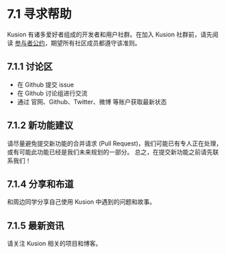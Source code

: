 # 7.1 寻求帮助

Kusion 有诸多爱好者组成的开发者和用户社群。在加入 Kusion 社群前，请先阅读 [参与者公约](https://www.contributor-covenant.org/zh-cn/version/2/0/code_of_conduct)，期望所有社区成员都遵守该准则。

## 7.1.1 讨论区

- 在 Github 提交 issue
- 在 Github 讨论组进行交流
- 通过 官网、Github、Twitter、微博 等账户获取最新状态

## 7.1.2 新功能建议

请尽量避免提交新功能的合并请求 (Pull Request)，我们可能已有专人正在处理，或有可能此功能已经是我们未来规划的一部分。 总之，在提交新功能之前请先联系我们！

## 7.1.4 分享和布道

和周边同学分享自己使用 Kusion 中遇到的问题和故事。

## 7.1.5 最新资讯

请关注 Kusion 相关的项目和博客。
